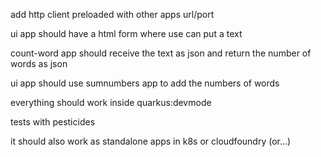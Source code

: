 add http client preloaded with other apps url/port

ui app should have a html form where use can put a text

count-word app should receive the text as json and return the number of words as json

ui app should use sumnumbers app to add the numbers of words

everything should work inside quarkus:devmode

tests with pesticides

it should also work as standalone apps in k8s or cloudfoundry (or...)
